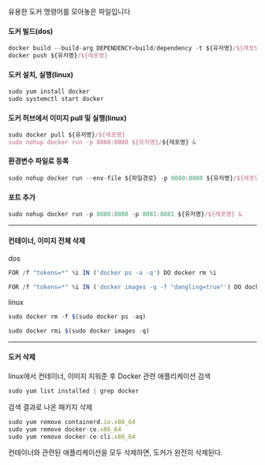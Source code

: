 
유용한 도커 명령어를 모아놓은 파일입니다

#### 도커 빌드(dos)

```js
docker build --build-arg DEPENDENCY=build/dependency -t ${유저명}/${레포명} --platform linux/amd64 .
docker push ${유저명}/${레포명}
```

#### 도커 설치, 실행(linux)

```js
sudo yum install docker
sudo systemctl start docker
```

#### 도커 허브에서 이미지 pull 및 실행(linux)

```js
sudo docker pull ${유저명}/${레포명}
sudo nohup docker run -p 8080:8080 ${유저명}/${레포명} &
```

#### 환경변수 파일로 등록

```js
sudo nohup docker run --env-file ${파일경로} -p 8080:8080 ${유저명}/${레포명} &
```

#### 포트 추가

```js
sudo nohup docker run -p 8080:8080 -p 8081:8081 ${유저명}/${레포명} &
```

---

#### 컨테이너, 이미지 전체 삭제

dos

```js
FOR /f "tokens=*" %i IN ('docker ps -a -q') DO docker rm %i

FOR /f "tokens=*" %i IN ('docker images -q -f "dangling=true"') DO docker rmi %i
```

linux

```js
sudo docker rm -f $(sudo docker ps -aq)

sudo docker rmi $(sudo docker images -q)
```

---

#### 도커 삭제

linux에서 컨테이너, 이미지 지워준 후 Docker 관련 애플리케이션 검색

```js
sudo yum list installed | grep docker
```

검색 결과로 나온 패키지 삭제

```js
sudo yum remove containerd.io.x86_64
sudo yum remove docker-ce.x86_64
sudo yum remove docker-ce-cli.x86_64
```

컨테이너와 관련된 애플리케이션을 모두 삭제하면, 도커가 완전히 삭제된다.
